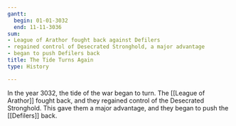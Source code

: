 ```yaml
---
gantt:
  begin: 01-01-3032
  end: 11-11-3036
sum:
- League of Arathor fought back against Defilers
- regained control of Desecrated Stronghold, a major advantage
- began to push Defilers back
title: The Tide Turns Again
type: History

---
```


In the year 3032, the tide of the war began to turn. The [[League of Arathor]] fought back, and they regained control of the Desecrated Stronghold. This gave them a major advantage, and they began to push the [[Defilers]] back. 
